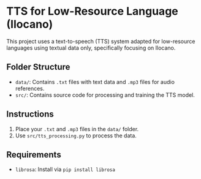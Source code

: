 # TTS for Low-Resource Language (Ilocano)

This project uses a text-to-speech (TTS) system adapted for low-resource languages using textual data only, specifically focusing on Ilocano.

## Folder Structure
- `data/`: Contains `.txt` files with text data and `.mp3` files for audio references.
- `src/`: Contains source code for processing and training the TTS model.

## Instructions
1. Place your `.txt` and `.mp3` files in the `data/` folder.
2. Use `src/tts_processing.py` to process the data.

## Requirements
- `librosa`: Install via `pip install librosa`

